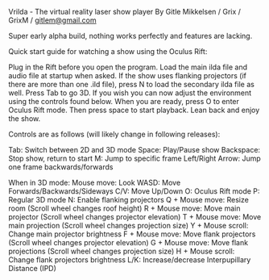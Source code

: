 Vrilda - The virtual reality laser show player
By Gitle Mikkelsen / Grix / GrixM / gitlem@gmail.com

Super early alpha build, nothing works perfectly and features are lacking.

Quick start guide for watching a show using the Oculus Rift: 

Plug in the Rift before you open the program.
Load the main ilda file and audio file at startup when asked. If the show uses flanking projectors (if there are more than one .ild file),
press N to load the secondary ilda file as well. Press Tab to go 3D. If you wish you can now adjust the environment using the
controls found below. When you are ready, press O to enter Oculus Rift mode. 
Then press space to start playback. Lean back and enjoy the show.


Controls are as follows (will likely change in following releases):

Tab:  				Switch between 2D and 3D mode
Space: 				Play/Pause show
Backspace:			Stop show, return to start
M:					Jump to specific frame
Left/Right Arrow:	Jump one frame backwards/forwards

When in 3D mode:
Mouse move:			Look
WASD:				Move Forwards/Backwards/Sideways
C/V:				Move Up/Down
O:					Oculus Rift mode
P:					Regular 3D mode
N:					Enable flanking projectors
Q + Mouse move:		Resize room 		 (Scroll wheel changes roof height)
R + Mouse move:		Move main projector	 (Scroll wheel changes projector elevation)
T + Mouse move:		Move main projection  (Scroll wheel changes projection size)
Y + Mouse scroll:	Change main projector brightness
F + Mouse move:		Move flank projectors	 (Scroll wheel changes projector elevation)
G + Mouse move:		Move flank projections  (Scroll wheel changes projection size)
H + Mouse scroll:	Change flank projectors brightness
L/K:				Increase/decrease Interpupillary Distance (IPD)